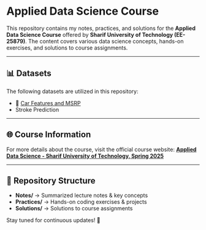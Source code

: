 # Applied Data Science Course

This repository contains my notes, practices, and solutions for the **Applied Data Science Course** offered by **Sharif University of Technology (EE-25879)**. The content covers various data science concepts, hands-on exercises, and solutions to course assignments.

---

## 📊 Datasets
The following datasets are utilized in this repository:
- 🚗 [Car Features and MSRP](https://www.kaggle.com/datasets/CooperUnion/cardataset)
- Stroke Prediction

---

## 🌐 Course Information
For more details about the course, visit the official course website:
[**Applied Data Science - Sharif University of Technology, Spring 2025**](https://saloot.github.io/ADS2025/)

---

## 📌 Repository Structure
- **Notes/** → Summarized lecture notes & key concepts
- **Practices/** → Hands-on coding exercises & projects
- **Solutions/** → Solutions to course assignments

Stay tuned for continuous updates! 🚀
